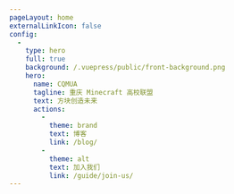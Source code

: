 ```yaml
---
pageLayout: home
externalLinkIcon: false
config:
  -
    type: hero
    full: true
    background: /.vuepress/public/front-background.png
    hero:
      name: CQMUA
      tagline: 重庆 Minecraft 高校联盟
      text: 方块创造未来
      actions:
        -
          theme: brand
          text: 博客
          link: /blog/
        -
          theme: alt
          text: 加入我们
          link: /guide/join-us/
---
```

